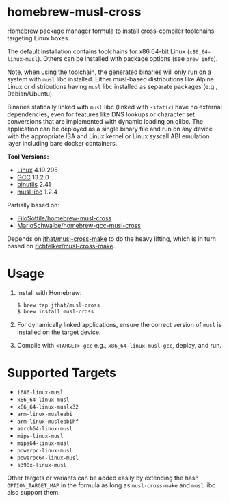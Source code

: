 # homebrew-musl-cross

[Homebrew](https://brew.sh/) package manager formula to install cross-compiler toolchains targeting Linux boxes.

The default installation contains toolchains for x86 64-bit Linux (`x86_64-linux-musl`). Others can be installed with package options (see `brew info`).

Note, when using the toolchain, the generated binaries will only run on a system with `musl` libc installed. Either musl-based distributions like Alpine Linux or distributions having `musl` libc installed as separate packages (e.g., Debian/Ubuntu).

Binaries statically linked with `musl` libc (linked with `-static`) have no external dependencies, even for features like DNS lookups or character set conversions that are implemented with dynamic loading on glibc. The application can be deployed as a single binary file and run on any device with the appropriate ISA and Linux kernel or Linux syscall ABI emulation layer including bare docker containers.

**Tool Versions:**
- [Linux](https://kernel.org/) 4.19.295
- [GCC](https://gcc.gnu.org/) 13.2.0
- [binutils](https://www.gnu.org/software/binutils/) 2.41
- [musl libc](https://www.musl-libc.org/) 1.2.4

Partially based on:
 - [FiloSottile/homebrew-musl-cross](https://github.com/FiloSottile/homebrew-musl-cross)
 - [MarioSchwalbe/homebrew-gcc-musl-cross](https://github.com/MarioSchwalbe/homebrew-gcc-musl-cross)

Depends on [jthat/musl-cross-make](https://github.com/jthat/musl-cross-make) to do the heavy lifting, which is in turn based on [richfelker/musl-cross-make](https://github.com/richfelker/musl-cross-make).


# Usage

1. Install with Homebrew:
    ```sh
    $ brew tap jthat/musl-cross
    $ brew install musl-cross
    ```

2. For dynamically linked applications, ensure the correct version of `musl` is installed on the target device.

3. Compile with `<TARGET>-gcc` e.g., `x86_64-linux-musl-gcc`, deploy, and run.


# Supported Targets

- `i686-linux-musl`
- `x86_64-linux-musl`
- `x86_64-linux-muslx32`
- `arm-linux-musleabi`
- `arm-linux-musleabihf`
- `aarch64-linux-musl`
- `mips-linux-musl`
- `mips64-linux-musl`
- `powerpc-linux-musl`
- `powerpc64-linux-musl`
- `s390x-linux-musl`

Other targets or variants can be added easily by extending the hash `OPTION_TARGET_MAP` in the formula as long as `musl-cross-make` and `musl` libc also support them.
